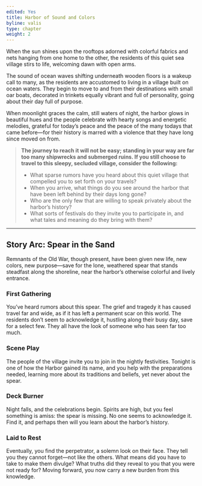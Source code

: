 ```yaml
---
edited: Yes
title: Harbor of Sound and Colors
byline: valis
type: chapter
weight: 2
---
```

When the sun shines upon the rooftops adorned with colorful fabrics and nets hanging from one home to the other, the residents of this quiet sea village stirs to life, welcoming dawn with open arms. 

The sound of ocean waves shifting underneath wooden floors is a wakeup call to many, as the residents are accustomed to living in a village built on ocean waters. They begin to move to and from their destinations with small oar boats, decorated in trinkets equally vibrant and full of personality, going about their day full of purpose.

When moonlight graces the calm, still waters of night, the harbor glows in beautiful hues and the people celebrate with hearty songs and energetic melodies, grateful for today’s peace and the peace of the many todays that came before—for their history is marred with a violence that they have long since moved on from. 

> **The journey to reach it will not be easy; standing in your way are far too many shipwrecks and submerged ruins. If you still choose to travel to this sleepy, secluded village, consider the following:**
> - What sparse rumors have you heard about this quiet village that compelled you to set forth on your travels?
> - When you arrive, what things do you see around the harbor that have been left behind by their days long gone?
> - Who are the only few that are willing to speak privately about the harbor’s history?
> - What sorts of festivals do they invite you to participate in, and what tales and meaning do they bring with them?

***
## Story Arc: Spear in the Sand
Remnants of the Old War, though present, have been given new life, new colors, new purpose—save for the lone, weathered spear that stands steadfast along the shoreline, near the harbor’s otherwise colorful and lively entrance. 

### First Gathering
You’ve heard rumors about this spear. The grief and tragedy it has caused travel far and wide, as if it has left a permanent scar on this world. The residents don’t seem to acknowledge it, hustling along their busy day, save for a select few. They all have the look of someone who has seen far too much.

### Scene Play
The people of the village invite you to join in the nightly festivities. Tonight is one of how the Harbor gained its name, and you help with the preparations needed, learning more about its traditions and beliefs, yet never about the spear.

### Deck Burner
Night falls, and the celebrations begin. Spirits are high, but you feel something is amiss: the spear is missing. No one seems to acknowledge it. Find it, and perhaps then will you learn about the harbor’s history.

### Laid to Rest
Eventually, you find the perpetrator, a solemn look on their face. They tell you they cannot forget—not like the others. What means did you have to take to make them divulge? What truths did they reveal to you that you were not ready for? Moving forward, you now carry a new burden from this knowledge.
